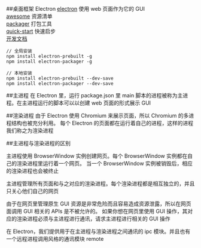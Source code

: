 ##桌面框架 Electron
[electron](https://github.com/atom/electron) 使用 web 页面作为它的 GUI   
[awesome](https://github.com/sindresorhus/awesome-electron) 资源清单  
[packager](https://github.com/electron-userland/electron-packager) 打包工具    
[quick-start](https://github.com/atom/electron-quick-start) 快速启步   
[开发文档](https://github.com/electron/electron/tree/master/docs-translations/zh-CN)


```
// 全局安装
npm install electron-prebuilt -g
npm install electron-packager -g

// 本地安装
npm install electron-prebuilt --dev-save
npm install electron-packager --dev-save
```

##主进程
在 Electron 里，运行 package.json 里 main 脚本的进程被称为主进程。在主进程运行的脚本可以以创建 web 页面的形式展示 GUI

##渲染进程
由于 Electron 使用 Chromium 来展示页面，所以 Chromium 的多进程结构也被充分利用。
每个 Electron 的页面都在运行着自己的进程，这样的进程我们称之为渲染进程

##主进程与渲染进程的区别

主进程使用 BrowserWindow 实例创建网页。每个 BrowserWindow 实例都在自己的渲染进程里运行着一个网页。
当一个 BrowserWindow 实例被销毁后，相应的渲染进程也会被终止

主进程管理所有页面和与之对应的渲染进程。每个渲染进程都是相互独立的，并且只关心他们自己的网页

由于在网页里管理原生 GUI 资源是非常危险而且容易造成资源泄露，所以在网页面调用 GUI 相关的 APIs 是不被允许的。
如果你想在网页里使用 GUI 操作，其对应的渲染进程必须与主进程进行通讯，请求主进程进行相关的 GUI 操作

在 Electron，我们提供用于在主进程与渲染进程之间通讯的 ipc 模块。并且也有一个远程进程调用风格的通讯模块 remote



